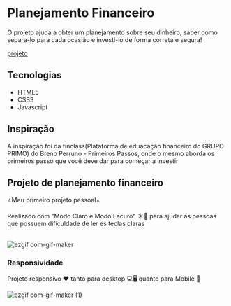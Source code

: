 # Planejamento Financeiro

 O projeto ajuda a obter um planejamento sobre seu dinheiro, saber como separa-lo para cada ocasião e investi-lo de forma correta e segura!

 <a href="https://guivieirasilva.github.io/controle-financeiro/">projeto</a>
 
 <h2> Tecnologias </h2>
 <ul>
  <li>HTML5
   <li>CSS3
   <li>Javascript
 </ul>
 <h2> Inspiração </h2>
 <p> A inspiração foi da finclass(Plataforma de eduacação financeiro do GRUPO PRIMO) do Breno Perruno - Primeiros Passos, onde o mesmo aborda os primeiros passo que você deve dar para começar a investir <p>
 <h2>Projeto de planejamento financeiro</h2>
 <p>⭐Meu primeiro projeto pessoal⭐</p>
 <span>Realizado com "Modo Claro e Modo Escuro" ☀️🌙 para ajudar as pessoas que possuem dificuldade de ler es teclas claras</span>
 <br><br>
 
 ![ezgif com-gif-maker](https://user-images.githubusercontent.com/95317866/169558226-31a14683-ff48-41fd-96fc-67ac9d19d626.gif)
 
 <h3>Responsividade </h3>
 <p> Projeto responsivo ❤️ tanto para desktop 💻🖥️ quanto para Mobile 📱</p>
 
 ![ezgif com-gif-maker (1)](https://user-images.githubusercontent.com/95317866/169558486-98736a72-1687-4a96-a5f3-829c7c078f1e.gif)

